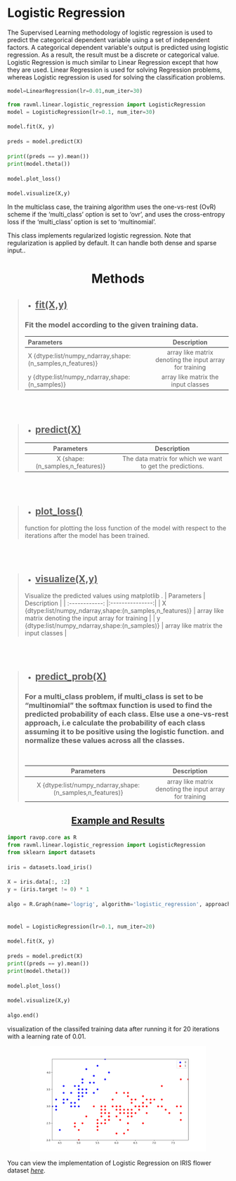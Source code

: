 # Logistic Regression

The Supervised Learning methodology of logistic regression is used to predict the categorical dependent variable using a set of independent factors. A categorical dependent variable's output is predicted using logistic regression. As a result, the result must be a discrete or categorical value. Logistic Regression is much similar to Linear Regression except that how they are used. Linear Regression is used for solving Regression problems, whereas Logistic regression is used for solving the classification problems. 

```python
model=LinearRegression(lr=0.01,num_iter=30)
```


```python
from ravml.linear.logistic_regression import LogisticRegression
model = LogisticRegression(lr=0.1, num_iter=30)

model.fit(X, y)

preds = model.predict(X)

print((preds == y).mean())
print(model.theta())

model.plot_loss()

model.visualize(X,y)
```

In the multiclass case, the training algorithm uses the one-vs-rest (OvR) scheme if the ‘multi_class’ option is set to ‘ovr’, and uses the cross-entropy loss if the ‘multi_class’ option is set to ‘multinomial’.

This class implements regularized logistic regression. Note that regularization is applied by default. It can handle both dense and sparse input..




<B><center>
# Methods
</center>
</B>




>- ## <B><U>fit(X,y)</u></B>
>### Fit the model according to the given training data.
>| Parameters | Description     |
>| :------------ |:---------------:|
>|    X {dtype:list/numpy_ndarray,shape:(n_samples,n_features)} | array like matrix denoting the input array for training | 
>|    y {dtype:list/numpy_ndarray,shape:(n_samples)} | array like matrix the input classes | 

<br><br>

>- ## <U><B>predict(X)</B><br></U>
>
>| Parameters | Description     |
>| :------------: |:---------------:|
>|    X {shape:(n_samples,n_features)} |The data matrix for which we want to get the predictions.  |

<br><br>

>- ## <U><B>plot_loss()</B><br></U>
>function for plotting the loss function of the model with respect to the iterations after the model has been trained.


<br><br>

>- ## <U><B>visualize(X,y)</B><br></U>
>Visualize the predicted values using matplotlib .
>| Parameters | Description     |
>| :------------: |:---------------:|
>|    X {dtype:list/numpy_ndarray,shape:(n_samples,n_features)} | array like matrix denoting the input array for training | 
>|    y {dtype:list/numpy_ndarray,shape:(n_samples)} | array like matrix the input classes | 


<br><br>


>- ## <U><B>predict_prob(X)</B><br></U>
>### For a multi_class problem, if multi_class is set to be “multinomial” the softmax function is used to find the predicted probability of each class. Else use a one-vs-rest approach, i.e calculate the probability of each class assuming it to be positive using the logistic function. and normalize these values across all the classes.
><br>
>
>| Parameters | Description     |
>| :------------: |:---------------:|
>|    X {dtype:list/numpy_ndarray,shape:(n_samples,n_features)} | array like matrix denoting the input array for training | 



<B><center><U>
## Example and Results
</center></U>
</B>

```python
import ravop.core as R
from ravml.linear.logistic_regression import LogisticRegression
from sklearn import datasets

iris = datasets.load_iris()

X = iris.data[:, :2]
y = (iris.target != 0) * 1

algo = R.Graph(name='logrig', algorithm='logistic_regression', approach='distributed')


model = LogisticRegression(lr=0.1, num_iter=20)

model.fit(X, y)

preds = model.predict(X)
print((preds == y).mean())
print(model.theta())

model.plot_loss()

model.visualize(X,y)

algo.end()
```
visualization of the classifed training data after running it for 20 iterations with a learning rate of 0.01.

<center><img src="files/logistic_regression.png"  width="400" title="new"></center>


You can view the implementation of Logistic Regression on IRIS flower dataset [*here*](https://github.com/ravenprotocol/ravml/tree/main/examples/logistic_regression.py).
